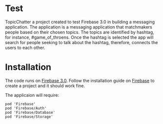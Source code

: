 # Test
TopicChatter a project created to test Firebase 3.0 in building a messaging application. The application is a messaging application that matchmakers people based on their chosen topics. The topics are identified by hashtag, for instance, #game_of_throens. Once the hashtag is selected the app will search for people seeking to talk about the hashtag, therefore, connects the users to each other.

# Installation
The code runs on [Firebase 3.0](https://firebase.google.com/). Follow the installation guide on [Firebase](https://firebase.google.com/docs/ios/setup) to create a project and it should work fine.

The applicaion will require:

```cocoapods
pod 'Firebase'
pod 'Firebase/Auth'
pod 'Firebase/Database'
pod 'Firebase/Storage'
```
